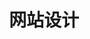 ---
title: "网站设计"
layout: category
permalink: /categories/网站设计/
taxonomy: 网站设计
image: assets/images/web design banner.png
---